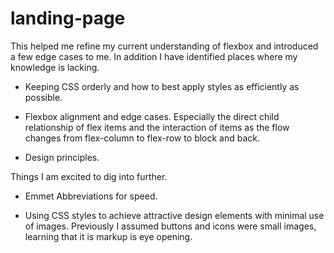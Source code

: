 # landing-page

This helped me refine my current understanding of flexbox and introduced a few edge cases to me. In addition I have identified places where my knowledge is lacking. 

+ Keeping CSS orderly and how to best apply styles as efficiently as possible.

+ Flexbox alignment and edge cases. Especially the direct child relationship of flex items and the interaction of items as the flow changes from flex-column to flex-row to block and back.

+ Design principles.

Things I am excited to dig into further. 

+ Emmet Abbreviations for speed.

+ Using CSS styles to achieve attractive design elements with minimal use of images. Previously I assumed buttons and icons were small images, learning that it is markup is eye opening.